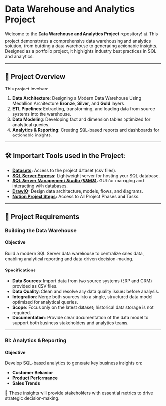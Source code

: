 
# Data Warehouse and Analytics Project

Welcome to the **Data Warehouse and Analytics Project** repository! 📊
This project demonstrates a comprehensive data warehousing and analytics solution, from building a data warehouse to generating actionable insights. Designed as a portfolio project, it highlights industry best practices in SQL and analytics.

---
## 📖 Project Overview

This project involves:

1. **Data Architecture**: Designing a Modern Data Warehouse Using Medallion Architecture **Bronze**, **Silver**, and **Gold** layers.
2. **ETL Pipelines**: Extracting, transforming, and loading data from source systems into the warehouse.
3. **Data Modeling**: Developing fact and dimension tables optimized for analytical queries.
4. **Analytics & Reporting**: Creating SQL-based reports and dashboards for actionable insights.

---

## 🛠️ Important Tools used in the Project:
- **[Datasets](datasets/):** Access to the project dataset (csv files). 
- **[SQL Server Express](https://www.microsoft.com/en-us/sql-server/sql-server-downloads):** Lightweight server for hosting your SQL database. 
- **[SQL Server Management Studio (SSMS)](https://learn.microsoft.com/en-us/sql/ssms/download-sql-server-management-studio-ssms?view=sql-server-ver16):** GUI for managing and interacting with databases.
- **[DrawIO](https://www.drawio.com/):** Design data architecture, models, flows, and diagrams.
- **[Notion Project Steps](https://www.notion.so/Data-Warehouse-Project-18f19c934bb4800da2f7cf781db308fe?pvs=4):** Access to All Project Phases and Tasks.


---

## 🚀 Project Requirements

### Building the Data Warehouse 

#### Objective
Build a modern SQL Server data warehouse to centralize sales data, enabling analytical reporting and data-driven decision-making.

#### Specifications
- **Data Sources**: Import data from two source systems (ERP and CRM) provided as CSV files.
- **Data Quality**: Clean and resolve any data quality issues before analysis.
- **Integration**: Merge both sources into a single, structured data model optimized for analytical queries.
- **Scope**: Focus only on the latest dataset; historical data storage is not required.
- **Documentation**: Provide clear documentation of the data model to support both business stakeholders and analytics teams.
---

### BI: Analytics & Reporting 

#### Objective
Develop SQL-based analytics to generate key business insights on:
- **Customer Behavior**
- **Product Performance**
- **Sales Trends**

🎯 These insights will provide stakeholders with essential metrics to drive strategic decision-making.

